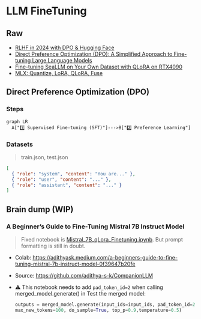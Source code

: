# LLM FineTuning

## Raw

- [RLHF in 2024 with DPO & Hugging Face](https://www.philschmid.de/dpo-align-llms-in-2024-with-trl)
- [Direct Preference Optimization (DPO): A Simplified Approach to Fine-tuning Large Language Models](https://ai.plainenglish.io/direct-preference-optimization-dpo-a-simplified-approach-to-fine-tuning-large-language-models-bae1c6d7ec29)
- [Fine-tuning SeaLLM on Your Own Dataset with QLoRA on RTX4090](./finetune-seallm.ipynb)
- [MLX: Quantize, LoRA, QLoRA, Fuse](./mlx.md)

## Direct Preference Optimization (DPO)

### Steps

```mermaid
graph LR
  A["1️⃣ Supervised Fine-tuning (SFT)"]--->B["2️⃣ Preference Learning"]
```

### Datasets

> train.json, test.json

```json
[
  { "role": "system", "content": "You are..." },
  { "role": "user", "content": "..." },
  { "role": "assistant", "content": "..." }
]
```

## Brain dump (WIP)

### A Beginner’s Guide to Fine-Tuning Mistral 7B Instruct Model

> Fixed notebook is [Mistral_7B_qLora_Finetuning.ipynb](./Mistral_7B_qLora_Finetuning.ipynb). But prompt formatting is still in doubt.

- Colab: https://adithyask.medium.com/a-beginners-guide-to-fine-tuning-mistral-7b-instruct-model-0f39647b20fe
- Source: https://github.com/adithya-s-k/CompanionLLM
- ⚠️ This notebook needs to add `pad_token_id=2` when calling merged_model.generate() in Test the merged model:

  ```python
  outputs = merged_model.generate(input_ids=input_ids, pad_token_id=2,
  max_new_tokens=100, do_sample=True, top_p=0.9,temperature=0.5)
  ```

